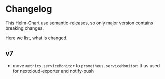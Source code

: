 # Changelog

This Helm-Chart use semantic-releases, so only major version contains breaking changes.

Here we list, what is changed.


## v7

- move `metrics.serviceMonitor` to `prometheus.serviceMonitor`: It us used for nextcloud-exporter and notify-push
